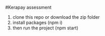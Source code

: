 #Kerapay assessment 

1. clone this repo or download the zip folder 
2. install packages (npm i)
3. then run the project (npm start)


